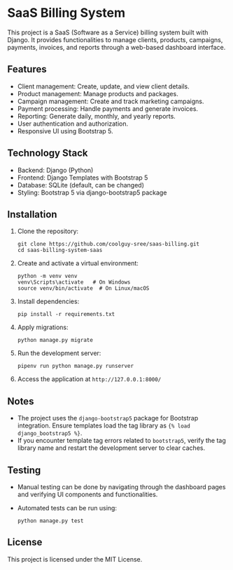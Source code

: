 # SaaS Billing System

This project is a SaaS (Software as a Service) billing system built with Django. It provides functionalities to manage clients, products, campaigns, payments, invoices, and reports through a web-based dashboard interface.

## Features

- Client management: Create, update, and view client details.
- Product management: Manage products and packages.
- Campaign management: Create and track marketing campaigns.
- Payment processing: Handle payments and generate invoices.
- Reporting: Generate daily, monthly, and yearly reports.
- User authentication and authorization.
- Responsive UI using Bootstrap 5.

## Technology Stack

- Backend: Django (Python)
- Frontend: Django Templates with Bootstrap 5
- Database: SQLite (default, can be changed)
- Styling: Bootstrap 5 via django-bootstrap5 package

## Installation

1. Clone the repository:

   ```
   git clone https://github.com/coolguy-sree/saas-billing.git
   cd saas-billing-system-saas
   ```

2. Create and activate a virtual environment:

   ```
   python -m venv venv
   venv\Scripts\activate   # On Windows
   source venv/bin/activate  # On Linux/macOS
   ```

3. Install dependencies:

   ```
   pip install -r requirements.txt
   ```

4. Apply migrations:

   ```
   python manage.py migrate
   ```

5. Run the development server:

   ```
   pipenv run python manage.py runserver
   ```

6. Access the application at `http://127.0.0.1:8000/`

## Notes

- The project uses the `django-bootstrap5` package for Bootstrap integration. Ensure templates load the tag library as `{% load django_bootstrap5 %}`.
- If you encounter template tag errors related to `bootstrap5`, verify the tag library name and restart the development server to clear caches.

## Testing

- Manual testing can be done by navigating through the dashboard pages and verifying UI components and functionalities.
- Automated tests can be run using:

  ```
  python manage.py test
  ```

## License

This project is licensed under the MIT License.
